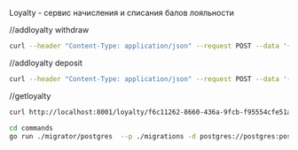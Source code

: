 Loyalty - сервис начисления и списания балов лояльности

//addloyalty withdraw
```bash
curl --header "Content-Type: application/json" --request POST --data '{"uuid":"f0111262-8660-436a-9fcb-f95554cfe51a","balance":10,"operation":"w","comment":"withdraw loyalty"}' http://localhost:8001/loyalty/
```

//addloyalty deposit
```bash
curl --header "Content-Type: application/json" --request POST --data '{"uuid":"f0111262-8660-436a-9fcb-f95554cfe51a","balance":10,"operation":"d","comment":"add loyalty"}' http://localhost:8001/loyalty/
```


//getloyalty
```bash
curl http://localhost:8001/loyalty/f6c11262-8660-436a-9fcb-f95554cfe51a
```

```bash
cd commands
go run ./migrator/postgres  --p ./migrations -d postgres://postgres:postgres@localhost:5000/postgres?sslmode=disable
```